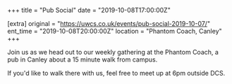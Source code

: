 +++
title = "Pub Social"
date = "2019-10-08T17:00:00Z"

[extra]
original = "https://uwcs.co.uk/events/pub-social-2019-10-07/"    
ent_time = "2019-10-08T20:00:00Z"
location = "Phantom Coach, Canley"
+++

Join us as we head out to our weekly gathering at the Phantom Coach, a pub in Canley about a 15 minute walk from campus.

If you'd like to walk there with us, feel free to meet up at 6pm outside DCS.

